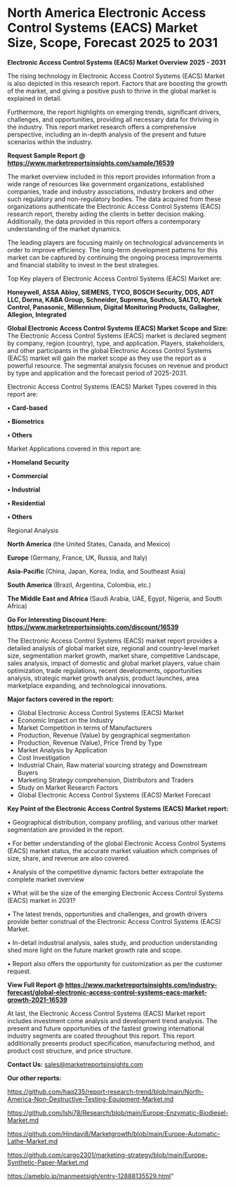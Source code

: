 # North America Electronic Access Control Systems (EACS) Market Size, Scope, Forecast 2025 to 2031

<Strong> Electronic Access Control Systems (EACS) Market Overview 2025 - 2031</strong>

The rising technology in Electronic Access Control Systems (EACS) Market is also depicted in this research report. Factors that are boosting the growth of the market, and giving a positive push to thrive in the global market is explained in detail.

Furthermore, the report highlights on emerging trends, significant drivers, challenges, and opportunities, providing all necessary data for thriving in the industry. This report market research offers a comprehensive perspective, including an in-depth analysis of the present and future scenarios within the industry.

<strong>Request Sample Report @ <a href=https://www.marketreportsinsights.com/sample/16539>https://www.marketreportsinsights.com/sample/16539</a></strong>

The market overview included in this report provides information from a wide range of resources like government organizations, established companies, trade and industry associations, industry brokers and other such regulatory and non-regulatory bodies. The data acquired from these organizations authenticate the Electronic Access Control Systems (EACS) research report, thereby aiding the clients in better decision making. Additionally, the data provided in this report offers a contemporary understanding of the market dynamics.

The leading players are focusing mainly on technological advancements in order to improve efficiency. The long-term development patterns for this market can be captured by continuing the ongoing process improvements and financial stability to invest in the best strategies.

Top Key players of Electronic Access Control Systems (EACS) Market are:

<strong>Honeywell, ASSA Abloy, SIEMENS, TYCO, BOSCH Security, DDS, ADT LLC, Dorma, KABA Group, Schneider, Suprema, Southco, SALTO, Nortek Control, Panasonic, Millennium, Digital Monitoring Products, Gallagher, Allegion, Integrated</strong>

<strong><b>Global Electronic Access Control Systems (EACS) Market Scope and Size:</b></strong>
The Electronic Access Control Systems (EACS) market is declared segment by company, region (country), type, and application. Players, stakeholders, and other participants in the global Electronic Access Control Systems (EACS) market will gain the market scope as they use the report as a powerful resource. The segmental analysis focuses on revenue and product by type and application and the forecast period of 2025-2031.

Electronic Access Control Systems (EACS) Market Types covered in this report are:

<strong>• Card-based

• Biometrics

• Others</strong>

Market Applications covered in this report are:

<strong>• Homeland Security

• Commercial

• Industrial

• Residential

• Others</strong> 

Regional Analysis

<strong>North America</strong> (the United States, Canada, and Mexico)

<strong>Europe</strong> (Germany, France, UK, Russia, and Italy)

<strong>Asia-Pacific</strong> (China, Japan, Korea, India, and Southeast Asia)

<strong>South America</strong> (Brazil, Argentina, Colombia, etc.)

<strong>The Middle East and Africa</strong> (Saudi Arabia, UAE, Egypt, Nigeria, and South Africa)

<strong>Go For Interesting Discount Here: <a href=https://www.marketreportsinsights.com/discount/16539>https://www.marketreportsinsights.com/discount/16539</a></strong>

The Electronic Access Control Systems (EACS) market report provides a detailed analysis of global market size, regional and country-level market size, segmentation market growth, market share, competitive Landscape, sales analysis, impact of domestic and global market players, value chain optimization, trade regulations, recent developments, opportunities analysis, strategic market growth analysis, product launches, area marketplace expanding, and technological innovations.

<strong><b>Major factors covered in the report:</b></strong>
<ul>
  <li>Global Electronic Access Control Systems (EACS) Market </li>
  <li>Economic Impact on the Industry</li>
  <li>Market Competition in terms of Manufacturers</li>
  <li>Production, Revenue (Value) by geographical segmentation</li>
  <li>Production, Revenue (Value), Price Trend by Type</li>
  <li>Market Analysis by Application</li>
  <li>Cost Investigation</li>
  <li>Industrial Chain, Raw material sourcing strategy and Downstream Buyers</li>
  <li>Marketing Strategy comprehension, Distributors and Traders</li>
  <li>Study on Market Research Factors</li>
  <li>Global Electronic Access Control Systems (EACS) Market Forecast</li>
</ul>

<strong><b>Key Point of the Electronic Access Control Systems (EACS) Market report:</b></strong>

• Geographical distribution, company profiling, and various other market segmentation are provided in the report.

• For better understanding of the global Electronic Access Control Systems (EACS) market status, the accurate market valuation which comprises of size, share, and revenue are also covered.

• Analysis of the competitive dynamic factors better extrapolate the complete market overview

• What will be the size of the emerging Electronic Access Control Systems (EACS) market in 2031?

• The latest trends, opportunities and challenges, and growth drivers provide better construal of the Electronic Access Control Systems (EACS) Market.

• In-detail industrial analysis, sales study, and production understanding shed more light on the future market growth rate and scope.

• Report also offers the opportunity for customization as per the customer request.

<strong><b>View Full Report @ <a href=https://www.marketreportsinsights.com/industry-forecast/global-electronic-access-control-systems-eacs-market-growth-2021-16539>https://www.marketreportsinsights.com/industry-forecast/global-electronic-access-control-systems-eacs-market-growth-2021-16539</a></b></strong>


At last, the Electronic Access Control Systems (EACS) Market report includes investment come analysis and development trend analysis. The present and future opportunities of the fastest growing international industry segments are coated throughout this report. This report additionally presents product specification, manufacturing method, and product cost structure, and price structure.

<strong>Contact Us:</strong>
sales@marketreportsinsights.com

<strong>Our other reports:</strong>

<a href=https://github.com/haq235/report-research-trend/blob/main/North-America-Non-Destructive-Testing-Equipment-Market.md>https://github.com/haq235/report-research-trend/blob/main/North-America-Non-Destructive-Testing-Equipment-Market.md</a>

<a href=https://github.com/Ishi78/Research/blob/main/Europe-Enzymatic-Biodiesel-Market.md>https://github.com/Ishi78/Research/blob/main/Europe-Enzymatic-Biodiesel-Market.md</a>

<a href=https://github.com/Hindavi8/Marketgrowth/blob/main/Europe-Automatic-Lathe-Market.md>https://github.com/Hindavi8/Marketgrowth/blob/main/Europe-Automatic-Lathe-Market.md</a>

<a href=https://github.com/cargo2301/marketing-strategy/blob/main/Europe-Synthetic-Paper-Market.md>https://github.com/cargo2301/marketing-strategy/blob/main/Europe-Synthetic-Paper-Market.md</a>

<a href=https://ameblo.jp/manmeetsigh/entry-12888135529.html>https://ameblo.jp/manmeetsigh/entry-12888135529.html</a>"
